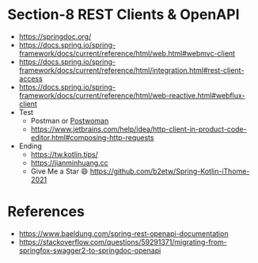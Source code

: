 # Section-8 REST Clients & OpenAPI
* https://springdoc.org/
* https://docs.spring.io/spring-framework/docs/current/reference/html/web.html#webmvc-client
* https://docs.spring.io/spring-framework/docs/current/reference/html/integration.html#rest-client-access
* https://docs.spring.io/spring-framework/docs/current/reference/html/web-reactive.html#webflux-client
* Test
  * Postman or [Postwoman](https://hoppscotch.io/tw)
  * https://www.jetbrains.com/help/idea/http-client-in-product-code-editor.html#composing-http-requests
* Ending
  * https://tw.kotlin.tips/
  * https://jianminhuang.cc
  * Give Me a Star 😄 https://github.com/b2etw/Spring-Kotlin-iThome-2021

# References
* https://www.baeldung.com/spring-rest-openapi-documentation
* https://stackoverflow.com/questions/59291371/migrating-from-springfox-swagger2-to-springdoc-openapi
